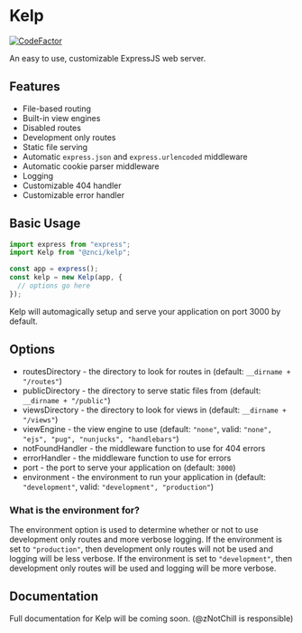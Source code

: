 # Kelp

[![CodeFactor](https://www.codefactor.io/repository/github/znci/kelp/badge/main)](https://www.codefactor.io/repository/github/znci/kelp/overview/main)

An easy to use, customizable ExpressJS web server.

## Features

- File-based routing
- Built-in view engines
- Disabled routes
- Development only routes
- Static file serving
- Automatic `express.json` and `express.urlencoded` middleware
- Automatic cookie parser middleware
- Logging
- Customizable 404 handler
- Customizable error handler

## Basic Usage

```js
import express from "express";
import Kelp from "@znci/kelp";

const app = express();
const kelp = new Kelp(app, {
  // options go here
});
```

Kelp will automagically setup and serve your application on port 3000 by default.

## Options

- routesDirectory - the directory to look for routes in (default: `__dirname + "/routes"`)
- publicDirectory - the directory to serve static files from (default: `__dirname + "/public"`)
- viewsDirectory - the directory to look for views in (default: `__dirname + "/views"`)
- viewEngine - the view engine to use (default: `"none"`, valid: `"none", "ejs", "pug", "nunjucks", "handlebars"`)
- notFoundHandler - the middleware function to use for 404 errors
- errorHandler - the middleware function to use for errors
- port - the port to serve your application on (default: `3000`)
- environment - the environment to run your application in (default: `"development"`, valid: `"development", "production"`)

### What is the environment for?

The environment option is used to determine whether or not to use development only routes and more verbose logging. If the environment is set to `"production"`, then development only routes will not be used and logging will be less verbose. If the environment is set to `"development"`, then development only routes will be used and logging will be more verbose.

## Documentation

Full documentation for Kelp will be coming soon. (@zNotChill is responsible)
